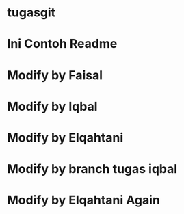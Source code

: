 # tugasgit
# Ini Contoh Readme
# Modify by Faisal
# Modify by Iqbal
# Modify by Elqahtani
# Modify by branch tugas iqbal
# Modify by Elqahtani Again
